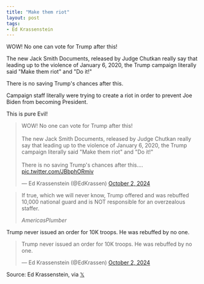 ```yaml
---
title: "Make them riot"
layout: post
tags:
- Ed Krassenstein
---
```


WOW! No one can vote for Trump after this!

The new Jack Smith Documents, released by Judge Chutkan really say that leading up to the violence of January 6, 2020, the Trump campaign literally said "Make them riot" and "Do it!"

There is no saving Trump's chances after this.

Campaign staff literally were trying to create a riot in order to prevent Joe Biden from becoming President.

This is pure Evil!

<blockquote class="twitter-tweet"><p lang="en" dir="ltr">WOW! No one can vote for Trump after this!<br><br>The new Jack Smith Documents, released by Judge Chutkan really say that leading up to the violence of January 6, 2020, the Trump campaign literally said &quot;Make them riot&quot; and &quot;Do it!&quot;<br><br>There is no saving Trump&#39;s chances after this.… <a href="https://t.co/JBbphORmiv">pic.twitter.com/JBbphORmiv</a></p>&mdash; Ed Krassenstein (@EdKrassen) <a href="https://twitter.com/EdKrassen/status/1841578367209840989?ref_src=twsrc%5Etfw">October 2, 2024</a></blockquote> <script async src="https://platform.twitter.com/widgets.js" charset="utf-8"></script>

> If true, which we will never know, Trump offered and was rebuffed 10,000 national guard and is NOT responsible for an overzealous staffer.
>
> <cite>AmericasPlumber</cite>

Trump never issued an order for 10K troops. He was rebuffed by no one.

<blockquote class="twitter-tweet"><p lang="en" dir="ltr">Trump never issued an order for 10K troops. He was rebuffed by no one.</p>&mdash; Ed Krassenstein (@EdKrassen) <a href="https://twitter.com/EdKrassen/status/1841582665129979949?ref_src=twsrc%5Etfw">October 2, 2024</a></blockquote> <script async src="https://platform.twitter.com/widgets.js" charset="utf-8"></script>

Source: Ed Krassenstein, via [𝕏](https://x.com)
